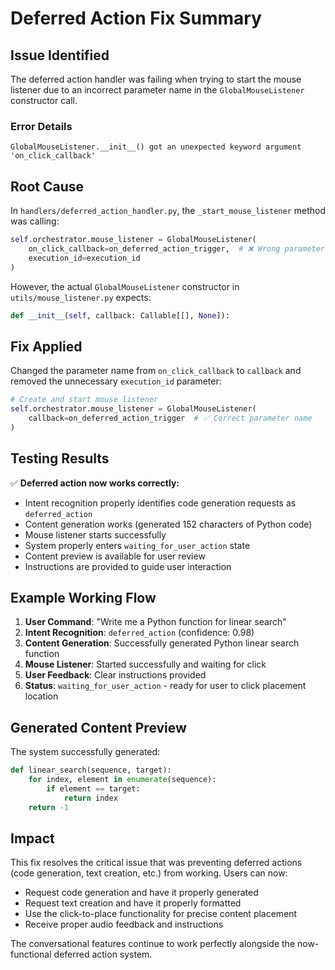 # Deferred Action Fix Summary

## Issue Identified

The deferred action handler was failing when trying to start the mouse listener due to an incorrect parameter name in the `GlobalMouseListener` constructor call.

### Error Details

```
GlobalMouseListener.__init__() got an unexpected keyword argument 'on_click_callback'
```

## Root Cause

In `handlers/deferred_action_handler.py`, the `_start_mouse_listener` method was calling:

```python
self.orchestrator.mouse_listener = GlobalMouseListener(
    on_click_callback=on_deferred_action_trigger,  # ❌ Wrong parameter name
    execution_id=execution_id
)
```

However, the actual `GlobalMouseListener` constructor in `utils/mouse_listener.py` expects:

```python
def __init__(self, callback: Callable[[], None]):
```

## Fix Applied

Changed the parameter name from `on_click_callback` to `callback` and removed the unnecessary `execution_id` parameter:

```python
# Create and start mouse listener
self.orchestrator.mouse_listener = GlobalMouseListener(
    callback=on_deferred_action_trigger  # ✅ Correct parameter name
)
```

## Testing Results

✅ **Deferred action now works correctly:**

- Intent recognition properly identifies code generation requests as `deferred_action`
- Content generation works (generated 152 characters of Python code)
- Mouse listener starts successfully
- System properly enters `waiting_for_user_action` state
- Content preview is available for user review
- Instructions are provided to guide user interaction

## Example Working Flow

1. **User Command**: "Write me a Python function for linear search"
2. **Intent Recognition**: `deferred_action` (confidence: 0.98)
3. **Content Generation**: Successfully generated Python linear search function
4. **Mouse Listener**: Started successfully and waiting for click
5. **User Feedback**: Clear instructions provided
6. **Status**: `waiting_for_user_action` - ready for user to click placement location

## Generated Content Preview

The system successfully generated:

```python
def linear_search(sequence, target):
    for index, element in enumerate(sequence):
        if element == target:
            return index
    return -1
```

## Impact

This fix resolves the critical issue that was preventing deferred actions (code generation, text creation, etc.) from working. Users can now:

- Request code generation and have it properly generated
- Request text creation and have it properly formatted
- Use the click-to-place functionality for precise content placement
- Receive proper audio feedback and instructions

The conversational features continue to work perfectly alongside the now-functional deferred action system.
